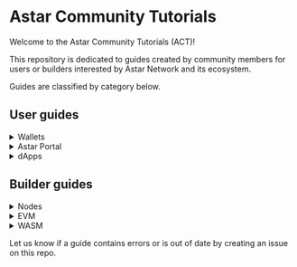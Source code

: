 # Astar Community Tutorials

Welcome to the Astar Community Tutorials (ACT)!

This repository is dedicated to guides created by community members for users or builders interested by Astar Network and its ecosystem. 

Guides are classified by category below.

## User guides

<details>
<summary>Wallets</summary>
    
- Guide #1
- Guide #2

</details>

<details>
<summary>Astar Portal</summary>
    
- Guide #3

</details>

<details>
<summary>dApps</summary>
    
- Guide #4

</details>

## Builder guides

<details>
<summary>Nodes</summary>
    
- [Building Astar zkEVM Permissionless RPC Node Tutorial](https://github.com/AstarNetwork/astar-community-tutorials/blob/main/builder-guides/nodes/zkevmrpcnode/setup-zkevm-rpc-node.md)

</details>

<details>
<summary>EVM</summary>

</details>

<details>
<summary>WASM</summary>

</details>

Let us know if a guide contains errors or is out of date by creating an issue on this repo.
